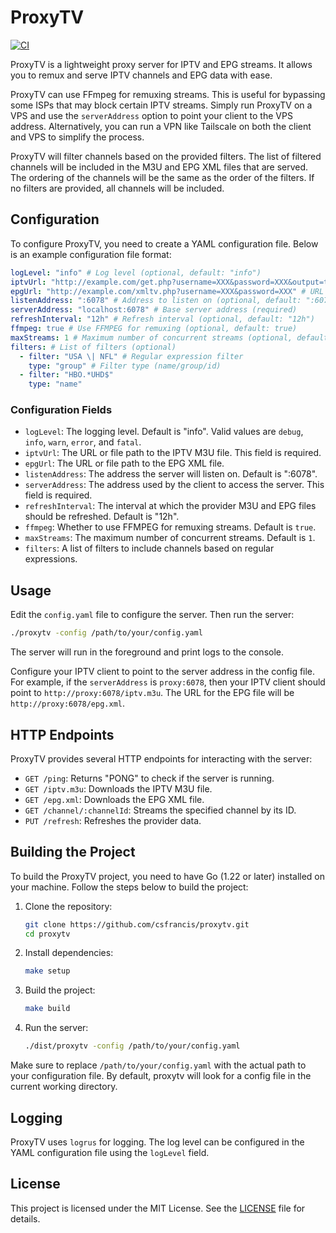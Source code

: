 # ProxyTV

[![CI](https://github.com/csfrancis/proxytv/actions/workflows/ci.yml/badge.svg)](https://github.com/csfrancis/proxytv/actions/workflows/ci.yml)

ProxyTV is a lightweight proxy server for IPTV and EPG streams. It allows you to remux and serve IPTV channels and EPG data with ease.

ProxyTV can use FFmpeg for remuxing streams. This is useful for bypassing some ISPs that may block certain IPTV streams. Simply run ProxyTV on a VPS and use the `serverAddress` option to point your client to the VPS address. Alternatively, you can run a VPN like Tailscale on both the client and VPS to simplify the process.

ProxyTV will filter channels based on the provided filters. The list of filtered channels will be included in the M3U and EPG XML files that are served. The ordering of the channels will be the same as the order of the filters. If no filters are provided, all channels will be included.

## Configuration

To configure ProxyTV, you need to create a YAML configuration file. Below is an example configuration file format:

```yaml
logLevel: "info" # Log level (optional, default: "info")
iptvUrl: "http://example.com/get.php?username=XXX&password=XXX&output=ts&type=m3u_plus" # URL to the IPTV M3U file (required)
epgUrl: "http://example.com/xmltv.php?username=XXX&password=XXX" # URL to the EPG XML file (required)
listenAddress: ":6078" # Address to listen on (optional, default: ":6078")
serverAddress: "localhost:6078" # Base server address (required)
refreshInterval: "12h" # Refresh interval (optional, default: "12h")
ffmpeg: true # Use FFMPEG for remuxing (optional, default: true)
maxStreams: 1 # Maximum number of concurrent streams (optional, default: 1)
filters: # List of filters (optional)
  - filter: "USA \| NFL" # Regular expression filter
    type: "group" # Filter type (name/group/id)
  - filter: "HBO.*UHD$"
    type: "name"
```

### Configuration Fields

- `logLevel`: The logging level. Default is "info". Valid values are `debug`, `info`, `warn`, `error`, and `fatal`.
- `iptvUrl`: The URL or file path to the IPTV M3U file. This field is required.
- `epgUrl`: The URL or file path to the EPG XML file.
- `listenAddress`: The address the server will listen on. Default is ":6078".
- `serverAddress`: The address used by the client to access the server. This field is required.
- `refreshInterval`: The interval at which the provider M3U and EPG files should be refreshed. Default is "12h".
- `ffmpeg`: Whether to use FFMPEG for remuxing streams. Default is `true`.
- `maxStreams`: The maximum number of concurrent streams. Default is `1`.
- `filters`: A list of filters to include channels based on regular expressions.

## Usage

Edit the `config.yaml` file to configure the server. Then run the server:

```sh
./proxytv -config /path/to/your/config.yaml
```

The server will run in the foreground and print logs to the console.

Configure your IPTV client to point to the server address in the config file. For example, if the `serverAddress` is `proxy:6078`, then your IPTV client should point to `http://proxy:6078/iptv.m3u`. The URL for the EPG file will be `http://proxy:6078/epg.xml`.


## HTTP Endpoints

ProxyTV provides several HTTP endpoints for interacting with the server:

- `GET /ping`: Returns "PONG" to check if the server is running.
- `GET /iptv.m3u`: Downloads the IPTV M3U file.
- `GET /epg.xml`: Downloads the EPG XML file.
- `GET /channel/:channelId`: Streams the specified channel by its ID.
- `PUT /refresh`: Refreshes the provider data.

## Building the Project

To build the ProxyTV project, you need to have Go (1.22 or later) installed on your machine. Follow the steps below to build the project:

1. Clone the repository:
    ```sh
    git clone https://github.com/csfrancis/proxytv.git
    cd proxytv
    ```

2. Install dependencies:
    ```sh
    make setup
    ```

3. Build the project:
    ```sh
    make build
    ```

4. Run the server:
    ```sh
    ./dist/proxytv -config /path/to/your/config.yaml
    ```

Make sure to replace `/path/to/your/config.yaml` with the actual path to your configuration file. By default, proxytv will look for a config file in the current working directory.

## Logging

ProxyTV uses `logrus` for logging. The log level can be configured in the YAML configuration file using the `logLevel` field.

## License

This project is licensed under the MIT License. See the [LICENSE](LICENSE) file for details.